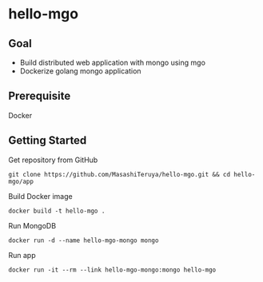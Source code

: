 # hello-mgo

## Goal
- Build distributed web application with mongo using mgo
- Dockerize golang mongo application

## Prerequisite
Docker

## Getting Started

Get repository from GitHub
```
git clone https://github.com/MasashiTeruya/hello-mgo.git && cd hello-mgo/app
```

Build Docker image
```
docker build -t hello-mgo .
```

Run MongoDB
```
docker run -d --name hello-mgo-mongo mongo
```

Run app
```
docker run -it --rm --link hello-mgo-mongo:mongo hello-mgo
```
